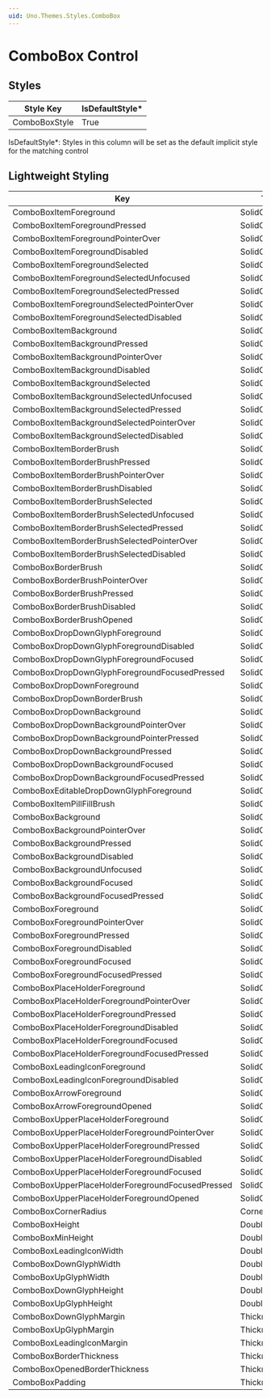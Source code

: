 ```yaml
---
uid: Uno.Themes.Styles.ComboBox
---
```


# ComboBox Control

## Styles

Style Key|IsDefaultStyle*
-|-
ComboBoxStyle|True

IsDefaultStyle*: Styles in this column will be set as the default implicit style for the matching control

## Lightweight Styling

Key|Type|Value
-|-|-
ComboBoxItemForeground|SolidColorBrush|OnSurfaceBrush
ComboBoxItemForegroundPressed|SolidColorBrush|OnSurfaceBrush
ComboBoxItemForegroundPointerOver|SolidColorBrush|OnSurfaceBrush
ComboBoxItemForegroundDisabled|SolidColorBrush|OnSurfaceBrush
ComboBoxItemForegroundSelected|SolidColorBrush|OnSurfaceBrush
ComboBoxItemForegroundSelectedUnfocused|SolidColorBrush|OnSurfaceBrush
ComboBoxItemForegroundSelectedPressed|SolidColorBrush|OnSurfaceBrush
ComboBoxItemForegroundSelectedPointerOver|SolidColorBrush|OnSurfaceBrush
ComboBoxItemForegroundSelectedDisabled|SolidColorBrush|OnSurfaceBrush
ComboBoxItemBackground|SolidColorBrush|SystemControlTransparentBrush
ComboBoxItemBackgroundPressed|SolidColorBrush|OnSurfaceVariantHoverBrush
ComboBoxItemBackgroundPointerOver|SolidColorBrush|OnSurfaceVariantHoverBrush
ComboBoxItemBackgroundDisabled|SolidColorBrush|SystemControlTransparentBrush
ComboBoxItemBackgroundSelected|SolidColorBrush|PrimarySelectedBrush
ComboBoxItemBackgroundSelectedUnfocused|SolidColorBrush|SystemControlTransparentBrush
ComboBoxItemBackgroundSelectedPressed|SolidColorBrush|PrimarySelectedBrush
ComboBoxItemBackgroundSelectedPointerOver|SolidColorBrush|PrimarySelectedBrush
ComboBoxItemBackgroundSelectedDisabled|SolidColorBrush|SystemControlTransparentBrush
ComboBoxItemBorderBrush|SolidColorBrush|SystemControlTransparentBrush
ComboBoxItemBorderBrushPressed|SolidColorBrush|SystemControlTransparentBrush
ComboBoxItemBorderBrushPointerOver|SolidColorBrush|SystemControlTransparentBrush
ComboBoxItemBorderBrushDisabled|SolidColorBrush|SystemControlTransparentBrush
ComboBoxItemBorderBrushSelected|SolidColorBrush|SystemControlTransparentBrush
ComboBoxItemBorderBrushSelectedUnfocused|SolidColorBrush|SystemControlTransparentBrush
ComboBoxItemBorderBrushSelectedPressed|SolidColorBrush|SystemControlTransparentBrush
ComboBoxItemBorderBrushSelectedPointerOver|SolidColorBrush|SystemControlTransparentBrush
ComboBoxItemBorderBrushSelectedDisabled|SolidColorBrush|SystemControlTransparentBrush
ComboBoxBorderBrush|SolidColorBrush|OutlineBrush
ComboBoxBorderBrushPointerOver|SolidColorBrush|OnSurfaceBrush
ComboBoxBorderBrushPressed|SolidColorBrush|OnSurfaceBrush
ComboBoxBorderBrushDisabled|SolidColorBrush|OnSurfaceDisabledBrush
ComboBoxBorderBrushOpened|SolidColorBrush|PrimaryBrush
ComboBoxDropDownGlyphForeground|SolidColorBrush|SystemControlTransparentBrush
ComboBoxDropDownGlyphForegroundDisabled|SolidColorBrush|SystemControlTransparentBrush
ComboBoxDropDownGlyphForegroundFocused|SolidColorBrush|SystemControlTransparentBrush
ComboBoxDropDownGlyphForegroundFocusedPressed|SolidColorBrush|SystemControlTransparentBrush
ComboBoxDropDownForeground|SolidColorBrush|SystemControlTransparentBrush
ComboBoxDropDownBorderBrush|SolidColorBrush|SystemControlTransparentBrush
ComboBoxDropDownBackground|SolidColorBrush|SurfaceBrush
ComboBoxDropDownBackgroundPointerOver|SolidColorBrush|SurfaceBrush
ComboBoxDropDownBackgroundPointerPressed|SolidColorBrush|SurfaceBrush
ComboBoxDropDownBackgroundPressed|SolidColorBrush|SurfaceBrush
ComboBoxDropDownBackgroundFocused|SolidColorBrush|SurfaceBrush
ComboBoxDropDownBackgroundFocusedPressed|SolidColorBrush|SurfaceBrush
ComboBoxEditableDropDownGlyphForeground|SolidColorBrush|SystemControlTransparentBrush
ComboBoxItemPillFillBrush|SolidColorBrush|SystemControlTransparentBrush
ComboBoxBackground|SolidColorBrush|SystemControlTransparentBrush
ComboBoxBackgroundPointerOver|SolidColorBrush|SystemControlTransparentBrush
ComboBoxBackgroundPressed|SolidColorBrush|SystemControlTransparentBrush
ComboBoxBackgroundDisabled|SolidColorBrush|SystemControlTransparentBrush
ComboBoxBackgroundUnfocused|SolidColorBrush|SystemControlTransparentBrush
ComboBoxBackgroundFocused|SolidColorBrush|SystemControlTransparentBrush
ComboBoxBackgroundFocusedPressed|SolidColorBrush|SystemControlTransparentBrush
ComboBoxForeground|SolidColorBrush|OnSurfaceBrush
ComboBoxForegroundPointerOver|SolidColorBrush|OnSurfaceBrush
ComboBoxForegroundPressed|SolidColorBrush|OnSurfaceBrush
ComboBoxForegroundDisabled|SolidColorBrush|OnSurfaceLowBrush
ComboBoxForegroundFocused|SolidColorBrush|OnSurfaceBrush
ComboBoxForegroundFocusedPressed|SolidColorBrush|OnSurfaceBrush
ComboBoxPlaceHolderForeground|SolidColorBrush|OnSurfaceVariantBrush
ComboBoxPlaceHolderForegroundPointerOver|SolidColorBrush|OnSurfaceVariantBrush
ComboBoxPlaceHolderForegroundPressed|SolidColorBrush|OnSurfaceVariantBrush
ComboBoxPlaceHolderForegroundDisabled|SolidColorBrush|OnSurfaceLowBrush
ComboBoxPlaceHolderForegroundFocused|SolidColorBrush|OnSurfaceVariantBrush
ComboBoxPlaceHolderForegroundFocusedPressed|SolidColorBrush|OnSurfaceVariantBrush
ComboBoxLeadingIconForeground|SolidColorBrush|OnSurfaceVariantBrush
ComboBoxLeadingIconForegroundDisabled|SolidColorBrush|OnSurfaceLowBrush
ComboBoxArrowForeground|SolidColorBrush|OnSurfaceVariantBrush
ComboBoxArrowForegroundOpened|SolidColorBrush|OnSurfaceVariantBrush
ComboBoxUpperPlaceHolderForeground|SolidColorBrush|OnSurfaceVariantBrush
ComboBoxUpperPlaceHolderForegroundPointerOver|SolidColorBrush|OnSurfaceVariantBrush
ComboBoxUpperPlaceHolderForegroundPressed|SolidColorBrush|OnSurfaceVariantBrush
ComboBoxUpperPlaceHolderForegroundDisabled|SolidColorBrush|OnSurfaceLowBrush
ComboBoxUpperPlaceHolderForegroundFocused|SolidColorBrush|PrimaryBrush
ComboBoxUpperPlaceHolderForegroundFocusedPressed|SolidColorBrush|PrimaryBrush
ComboBoxUpperPlaceHolderForegroundOpened|SolidColorBrush|PrimaryBrush
ComboBoxCornerRadius|CornerRadius|4
ComboBoxHeight|Double|50
ComboBoxMinHeight|Double|56
ComboBoxLeadingIconWidth|Double|20
ComboBoxDownGlyphWidth|Double|10
ComboBoxUpGlyphWidth|Double|10
ComboBoxDownGlyphHeight|Double|5
ComboBoxUpGlyphHeight|Double|5
ComboBoxDownGlyphMargin|Thickness|7,0
ComboBoxUpGlyphMargin|Thickness|7,0
ComboBoxLeadingIconMargin|Thickness|2,0,18,0
ComboBoxBorderThickness|Thickness|1
ComboBoxOpenedBorderThickness|Thickness|2
ComboBoxPadding|Thickness|16,0
